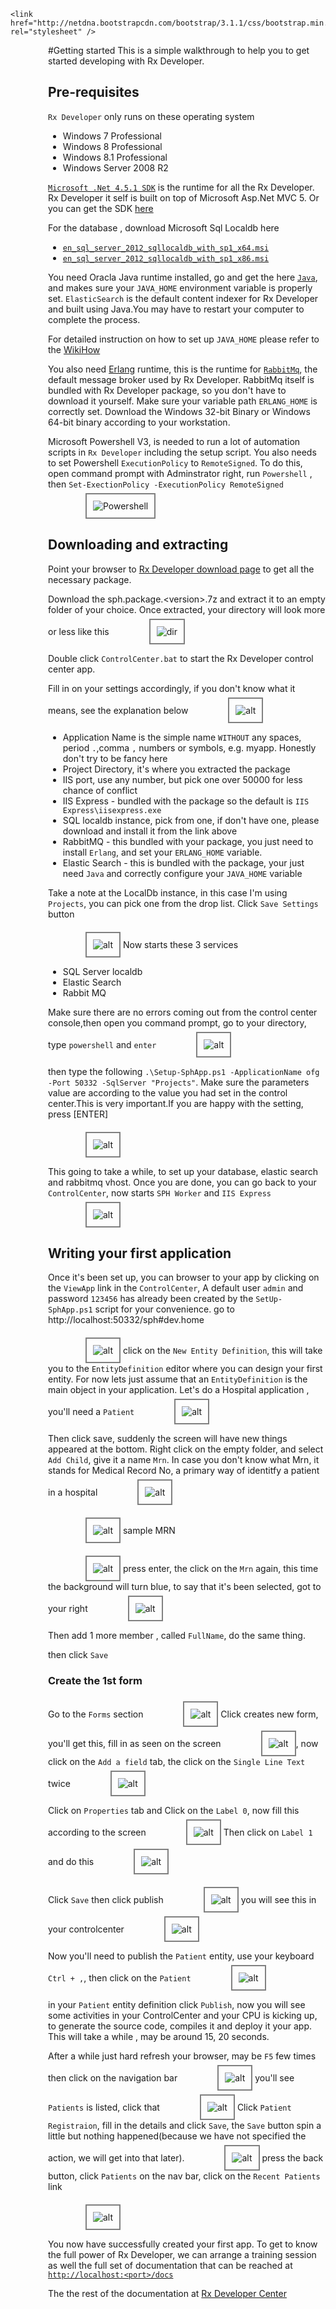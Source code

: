 ﻿
    <link href="http://netdna.bootstrapcdn.com/bootstrap/3.1.1/css/bootstrap.min.css" rel="stylesheet" />
<style>    p,ul,h1,h2,h3,img {        margin-left:60px;        max-width:900px;    }    img { border:2px solid gray;padding:10px;margin-top:6px;    }</style>
#Getting started
This is a simple walkthrough to help you to get started developing with Rx Developer.

## Pre-requisites
`Rx Developer` only runs on these operating system

* Windows 7 Professional
* Windows 8 Professional
* Windows 8.1 Professional
* Windows Server 2008 R2

[`Microsoft .Net 4.5.1 SDK`](http://www.msdn.com/net) is the runtime for all the Rx Developer. Rx Developer it self is built on top of Microsoft Asp.Net MVC 5. Or you can get the SDK [here](mu_.net_fx_4_5_1_dp_win_vistasp2_win_7sp1_win_8_win_8_1_win_server_2008sp2_win_server_2008_r2sp1_win_server_2012_win_server_2012r2_x86_x64_3009815.exe)

For the database , download Microsoft Sql Localdb here

* [`en_sql_server_2012_sqllocaldb_with_sp1_x64.msi`](en_sql_server_2012_sqllocaldb_with_sp1_x64.msi)
* [`en_sql_server_2012_sqllocaldb_with_sp1_x86.msi`](en_sql_server_2012_sqllocaldb_with_sp1_x86.msi)

You need Oracla Java runtime installed, go and get the here [`Java`](http://www.oracle.com/java), and makes sure your `JAVA_HOME` environment variable is properly set. `ElasticSearch` is the default content indexer for Rx Developer and built using Java.You may have to restart your computer to complete the process.

For detailed instruction on how to set up `JAVA_HOME` please refer to the [WikiHow](http://www.wikihow.com/Set-Java-Home)


You also need [Erlang](http://www.erlang.org) runtime, this is the runtime for [`RabbitMq`](http://www/rabbitmq.com), the default message broker used by Rx Developer. RabbitMq itself is bundled with Rx Developer package, so you don't have to download it yourself. Make sure your variable path `ERLANG_HOME` is correctly set. Download the Windows 32-bit Binary or Windows 64-bit binary according to your workstation.

Microsoft Powershell V3, is needed to run a lot of automation scripts in `Rx Developer` including the setup script. You also needs to set Powershell `ExecutionPolicy` to `RemoteSigned`. To do this, open command prompt with Adminstrator right, run `Powershell` , then `Set-ExectionPolicy -ExecutionPolicy RemoteSigned`
![Powershell](http://i.imgur.com/ANIQy9T.png)

## Downloading and extracting
Point your browser to [Rx Developer download page](sph.package.1.0.10278.7z) to get all the necessary package.

Download the sph.package.&lt;version&gt;.7z and extract it to an empty folder of your choice.
Once extracted, your directory will look more or less like this
![dir](http://i.imgur.com/xQVL0MH.png)

Double click `ControlCenter.bat` to start the Rx Developer control center app.

Fill in on your settings accordingly, if you don't know what it means, see the explanation below
![alt](http://i.imgur.com/GEJY17S.png)

* Application Name is the simple name `WITHOUT` any spaces, period `.`,comma `,` numbers or symbols, e.g. myapp. Honestly don't try to be fancy here
* Project Directory, it's where you extracted the package
* IIS port, use any number, but pick one over 50000 for less chance of conflict
* IIS Express - bundled with the package so the default is `IIS Express\iisexpress.exe`
* SQL localdb instance, pick from one, if don't have one, please download and install it from the link above
* RabbitMQ - this bundled with your package, you just need to install `Erlang`, and set your `ERLANG_HOME` variable.
* Elastic Search - this is bundled with the package, your just need `Java` and correctly configure your `JAVA_HOME` variable

 Take a note at the LocalDb instance, in this case I'm using `Projects`, you can pick one from the drop list. Click `Save Settings` button


![alt](http://i.imgur.com/WnrRSSE.png)
Now starts these 3 services

* SQL Server localdb
* Elastic Search
* Rabbit MQ

Make sure there are no errors coming out from the control center console,then open you command prompt, go to your directory, type `powershell` and `enter`
![alt](http://i.imgur.com/cF5TBcb.png)

then type the following `.\Setup-SphApp.ps1 -ApplicationName ofg -Port 50332 -SqlServer "Projects"`. Make sure the parameters value are according to the value you had set in the control center.This is very important.If you are happy with the setting, press [ENTER]

![alt](http://i.imgur.com/JS6m80D.png)

This going to take a while, to set up your database, elastic search and rabbitmq vhost.
Once you are done, you can go back to your `ControlCenter`, now starts `SPH Worker` and `IIS Express`
![alt](http://i.imgur.com/swWEPyL.png)


## Writing your first application
Once it's been set up, you can browser to your app by clicking on the `ViewApp` link in the `ControlCenter`, A default user `admin` and password `123456` has already been created by the `SetUp-SphApp.ps1` script for your convenience.
go to 
http://localhost:50332/sph#dev.home

![alt](http://i.imgur.com/8T46sAg.png)
click on the `New Entity Definition`, this will take you to the `EntityDefinition` editor where you can design your first entity. For now lets just assume that an `EntityDefinition` is the main object in your application. Let's do a Hospital application , you'll need a `Patient`
![alt](http://i.imgur.com/1v4LkQA.png)

Then click save, suddenly the screen will have new things appeared at the bottom. Right click on the empty folder, and select `Add Child`, give it a name `Mrn`. In case you don't know what Mrn, it stands for  Medical Record No, a primary way of identitfy a patient in a hospital
![alt](http://i.imgur.com/8XyrM5k.png)

![alt](http://1.bp.blogspot.com/-oxkbDsgv9wE/TWX2SGMC8qI/AAAAAAAAACM/6AUzB4_fK34/s1600/MRN.JPG)
sample MRN

![alt](http://i.imgur.com/CZ9JUol.png)
press enter, the click on the `Mrn` again, this time the background will turn blue, to say that it's been selected, got to your right
![alt](http://i.imgur.com/ajov5Wl.png)

Then add 1 more member , called `FullName`, do the same thing.

then click `Save`

### Create the 1st form
Go to the `Forms` section
![alt](http://i.imgur.com/rlytQQQ.png)
Click creates new form, you'll get this, fill in as seen on the screen
![alt](http://i.imgur.com/IONIskG.png),
now click on the `Add a field` tab, the click on the `Single Line Text` twice
![alt](http://i.imgur.com/O7nbsXs.png)

Click on `Properties` tab and Click on the `Label 0`, now fill this according to the screen
![alt](http://i.imgur.com/a17JJ5q.png)
Then click on `Label 1` and do this
![alt](http://i.imgur.com/oNqvLZ3.png)

Click `Save` then click publish
![alt](http://i.imgur.com/aloyow2.png)
you will see this in your controlcenter
![alt](http://i.imgur.com/3vRbjaV.png)

Now you'll need to publish the `Patient` entity, use your keyboard `Ctrl + ,`, then click on the `Patient`
![alt](http://i.imgur.com/YIb4qq7.png)

in your `Patient` entity definition click `Publish`, now you will see some activities in your ControlCenter and your CPU is kicking up, to generate the source code, compiles it and deploy it your app. This will take a while , may be around 15, 20 seconds.

After a while just hard refresh your browser, may be `F5` few times then click on the navigation bar
![alt](http://i.imgur.com/BSrz3s1.png)
you'll see `Patients` is listed, click that
![alt](http://i.imgur.com/CNuGvrR.png)
Click `Patient Registraion`, fill in the details and click `Save`, the `Save` button spin a little but nothing happened(because we have not specified the action, we will get into that later).
![alt](http://i.imgur.com/4yZtwq5.png)
press the back button, click `Patients` on the nav bar, click on the `Recent Patients` link

![alt](http://i.imgur.com/ZusUc1N.png)

You now have successfully created your first app.
To get to know the full power of Rx Developer, we can arrange a training session as well the full set of documentation that can be reached at 
[`http://localhost:<port>/docs`](/docs)


The the rest of the documentation at [Rx Developer Center](http://rxdocs.azurewebsites.net)







